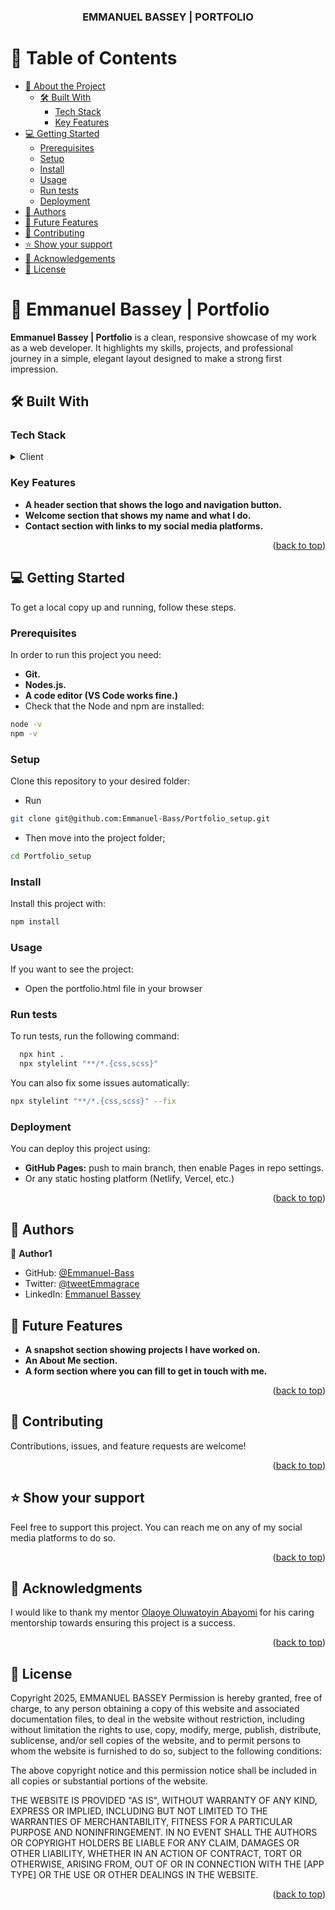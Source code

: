 <a name="readme-top"></a>

<div align="center">

  <h3><b>EMMANUEL BASSEY | PORTFOLIO</b></h3>

</div>


# 📗 Table of Contents

- [📖 About the Project](#about-project)
  - [🛠 Built With](#built-with)
    - [Tech Stack](#tech-stack)
    - [Key Features](#key-features)
- [💻 Getting Started](#getting-started)
  - [Prerequisites](#prerequisites)
  - [Setup](#setup)
  - [Install](#install)
  - [Usage](#usage)
  - [Run tests](#run-tests)
  - [Deployment](#deployment)
- [👥 Authors](#authors)
- [🔭 Future Features](#future-features)
- [🤝 Contributing](#contributing)
- [⭐️ Show your support](#support)
- [🙏 Acknowledgements](#acknowledgements)
- [📝 License](#license)


# 📖 Emmanuel Bassey | Portfolio <a name="about-project"></a>


**Emmanuel Bassey | Portfolio** is a clean, responsive showcase of my work as a web developer. It highlights my skills, projects, and professional journey in a simple, elegant layout designed to make a strong first impression.

## 🛠 Built With <a name="built-with"></a>

### Tech Stack <a name="tech-stack"></a>

<details>
  <summary>Client</summary>
  <ul>
    <li><a href="https://www.w3schools.com/html/default.asp">HTML</a></li>
    <li><a href="https://www.w3schools.com/css/default.asp">CSS</a></li>
  </ul>
</details>


### Key Features <a name="key-features"></a>


- **A header section that shows the logo and navigation button.**
- **Welcome section that shows my name and what I do.**
- **Contact section with links to my social media platforms.**

<p align="right">(<a href="#readme-top">back to top</a>)</p>



## 💻 Getting Started <a name="getting-started"></a>


To get a local copy up and running, follow these steps.

### Prerequisites

In order to run this project you need:

- **Git.**
- **Nodes.js.**
- **A code editor (VS Code works fine.)**
- Check that the Node and npm are installed:
```sh
node -v
npm -v
```


### Setup

Clone this repository to your desired folder:

- Run 
```sh
git clone git@github.com:Emmanuel-Bass/Portfolio_setup.git
```
- Then move into the project folder; 
```sh
cd Portfolio_setup
```

### Install

Install this project with:
```sh
npm install
```

### Usage

If you want to see the project:

- Open the portfolio.html file in your browser



### Run tests

To run tests, run the following command:


```sh
  npx hint .
  npx stylelint "**/*.{css,scss}"
```
You can also fix some issues automatically:
```sh
npx stylelint "**/*.{css,scss}" --fix
```

### Deployment

You can deploy this project using:

- **GitHub Pages:** push to main branch, then enable Pages in repo settings.
- Or any static hosting platform (Netlify, Vercel, etc.)

<p align="right">(<a href="#readme-top">back to top</a>)</p>


## 👥 Authors <a name="authors"></a>


👤 **Author1**

- GitHub: [@Emmanuel-Bass](https://github.com/Emmanuel-Bass)
- Twitter: [@tweetEmmagrace](https://x.com/tweetEmmagrace?t=JfkqoB0vJNydAPB-i1D76w&s=09)
- LinkedIn: [Emmanuel Bassey](https://www.linkedin.com/in/emmanuel-bassey-03b964353?utm_source=share&utm_campaign=share_via&utm_content=profile&utm_medium=android_app)



## 🔭 Future Features <a name="future-features"></a>

- **A snapshot section showing projects I have worked on.**
- **An About Me section.**
- **A form section where you can fill to get in touch with me.**

<p align="right">(<a href="#readme-top">back to top</a>)</p>


## 🤝 Contributing <a name="contributing"></a>

Contributions, issues, and feature requests are welcome!


<p align="right">(<a href="#readme-top">back to top</a>)</p>


## ⭐️ Show your support <a name="support"></a>

Feel free to support this project. You can reach me on any of my social media platforms to do so.

<p align="right">(<a href="#readme-top">back to top</a>)</p>


## 🙏 Acknowledgments <a name="acknowledgements"></a>

I would like to thank my mentor [Olaoye Oluwatoyin Abayomi](https://github.com/AbayomiOlaoye) for his caring mentorship towards ensuring this project is a success.

<p align="right">(<a href="#readme-top">back to top</a>)</p>



## 📝 License <a name="license"></a>

Copyright 2025, EMMANUEL BASSEY
Permission is hereby granted, free of charge, to any person obtaining a copy of this website and associated documentation files, to deal in the website without restriction, including without limitation the rights to use, copy, modify, merge, publish, distribute, sublicense, and/or sell copies of the website, and to permit persons to whom the website is furnished to do so, subject to the following conditions:

The above copyright notice and this permission notice shall be included in all copies or substantial portions of the website.

THE WEBSITE IS PROVIDED "AS IS", WITHOUT WARRANTY OF ANY KIND, EXPRESS OR IMPLIED, INCLUDING BUT NOT LIMITED TO THE WARRANTIES OF MERCHANTABILITY, FITNESS FOR A PARTICULAR PURPOSE AND NONINFRINGEMENT. IN NO EVENT SHALL THE AUTHORS OR COPYRIGHT HOLDERS BE LIABLE FOR ANY CLAIM, DAMAGES OR OTHER LIABILITY, WHETHER IN AN ACTION OF CONTRACT, TORT OR OTHERWISE, ARISING FROM, OUT OF OR IN CONNECTION WITH THE [APP TYPE] OR THE USE OR OTHER DEALINGS IN THE WEBSITE.

<p align="right">(<a href="#readme-top">back to top</a>)</p>
